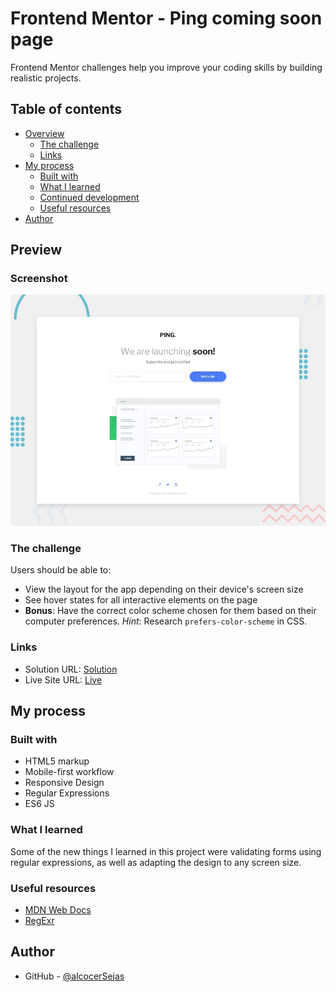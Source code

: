 # Frontend Mentor - Ping coming soon page

 Frontend Mentor challenges help you improve your coding skills by building realistic projects.

## Table of contents

- [Overview](#overview)
  - [The challenge](#the-challenge)
  - [Links](#links)
- [My process](#my-process)
  - [Built with](#built-with)
  - [What I learned](#what-i-learned)
  - [Continued development](#continued-development)
  - [Useful resources](#useful-resources)
- [Author](#author)

## Preview
### Screenshot

![](./assets/preview.jpg)

### The challenge

Users should be able to:

- View the layout for the app depending on their device's screen size
- See hover states for all interactive elements on the page
- **Bonus**: Have the correct color scheme chosen for them based on their computer preferences. _Hint_: Research `prefers-color-scheme` in CSS.

### Links

- Solution URL: [Solution](https://github.com/fabioAlcocer/regEx-form-responsive)
- Live Site URL: [Live](https://api-github-search.netlify.app/)

## My process

### Built with

- HTML5 markup
- Mobile-first workflow
- Responsive Design
- Regular Expressions
- ES6 JS

### What I learned

Some of the new things I learned in this project were validating forms using regular expressions, as well as adapting the design to any screen size.

### Useful resources

- [MDN Web Docs](https://developer.mozilla.org/es/docs/Web/CSS/::placeholder)
- [RegExr](https://regexr.com/)

## Author

- GitHub - [@alcocerSejas](https://github.com/fabioAlcocer/)